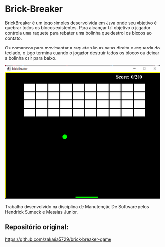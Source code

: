 # Brick-Breaker
<p>BrickBreaker é um jogo simples desenvolvida em Java onde seu objetivo é quebrar todos os blocos existentes. Para alcançar tal objetivo o jogador controla uma raquete para rebater uma bolinha que destroi os blocos ao contato.</p> <p>Os comandos para movimentar a raquete são as setas direita e esquerda do teclado, o jogo termina quando o jogador destruir todos os blocos ou deixar a bolinha cair para baixo.</p>

![Exemplo do jogo desenvolvido](src/images/gameexample.png)


<p>Trabalho desenvolvido na disciplina de Manutenção De Software pelos Hendrick Sumeck e Messias Junior. </p>

## Repositório original:
https://github.com/zakaria5729/brick-breaker-game
